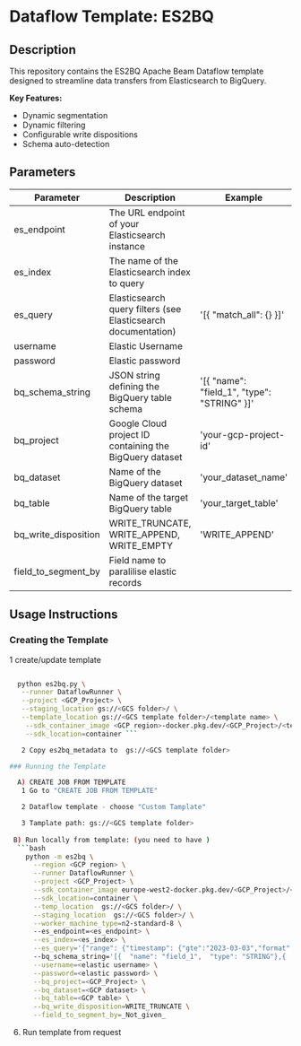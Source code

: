 # Dataflow Template: ES2BQ

## Description

This repository contains the ES2BQ Apache Beam Dataflow template designed to streamline data transfers from Elasticsearch to BigQuery. 

**Key Features:**

* Dynamic segmentation
* Dynamic filtering
* Configurable write dispositions
* Schema auto-detection

## Parameters

| Parameter            | Description                                               | Example                                    |
|----------------------|-----------------------------------------------------------|--------------------------------------------|
| es_endpoint          | The URL endpoint of your Elasticsearch instance           ||
| es_index             | The name of the Elasticsearch index to query              ||
| es_query             | Elasticsearch query filters (see Elasticsearch documentation) |'[{ "match_all": {} }]'|
| username             | Elastic Username ||
| password             | Elastic password ||
| bq_schema_string     | JSON string defining the BigQuery table schema            | '[{ "name": "field_1", "type": "STRING" }]' | 
| bq_project           | Google Cloud project ID containing the BigQuery dataset   | 'your-gcp-project-id'                      |
| bq_dataset           | Name of the BigQuery dataset                              | 'your_dataset_name'                        |
| bq_table             | Name of the target BigQuery table                         | 'your_target_table'                        |
| bq_write_disposition | WRITE_TRUNCATE, WRITE_APPEND, WRITE_EMPTY             | 'WRITE_APPEND'                             |
| field_to_segment_by | Field name to paralilise elastic records             |                             |


## Usage Instructions

### Creating the Template
 1 create/update template
```bash

  python es2bq.py \
   --runner DataflowRunner \
   --project <GCP_Project> \
   --staging_location gs://<GCS folder>/ \
   --template_location gs://<GCS template folder>/<template name> \
    --sdk_container_image <GCP region>-docker.pkg.dev/<GCP_Project>/<template name>/<docker name>:<tag> \
    --sdk_location=container ```

   2 Copy es2bq_metadata to  gs://<GCS template folder>

### Running the Template

  A) CREATE JOB FROM TEMPLATE
   1 Go to "CREATE JOB FROM TEMPLATE"

   2 Dataflow template - choose "Custom Tamplate"

   3 Tamplate path: gs://<GCS template folder>
   
 B) Run locally from template: (you need to have )
  ```bash
    python -m es2bq \
      --region <GCP region> \
      --runner DataflowRunner \
      --project <GCP_Project> \
      --sdk_container_image europe-west2-docker.pkg.dev/<GCP_Project>/<template name>/<docker name>:<tag> \
      --sdk_location=container \
      --temp_location  gs://<GCS folder>/ \
      --staging_location  gs://<GCS folder>/ \
      --worker_machine_type=n2-standard-8 \ 
      --es_endpoint=<es_endpoint> \
      --es_index=<es_index> \
      --es_query='{"range": {"timestamp": {"gte":"2023-03-03","format":"yyyy-MM-dd"} }  }' \ 
      --bq_schema_string='[{  "name": "field_1",  "type": "STRING"},{  "name": "field_2",  "type": "STRING"}, ...]' \
      --username=<elastic username> \
      --password=<elastic password> \
      --bq_project=<GCP_Project> \
      --bq_dataset=<GCP dataset> \
      --bq_table=<GCP table> \
      --bq_write_disposition=WRITE_TRUNCATE \
      --field_to_segment_by=_Not_given_
  ```

6. Run template from request

  
